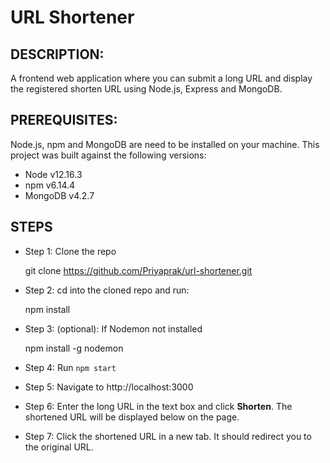 # URL Shortener

## DESCRIPTION: 
  A frontend web application where you can submit a long URL and display the registered shorten URL using Node.js, Express and MongoDB.
  
## PREREQUISITES:

Node.js, npm and MongoDB are need to be installed on your machine. This project was built against the following versions:

- Node v12.16.3 
- npm v6.14.4 
- MongoDB v4.2.7

## STEPS
 
- Step 1: Clone the repo

  git clone https://github.com/Priyaprak/url-shortener.git

- Step 2: cd into the cloned repo and run:

  npm install

- Step 3: (optional): If Nodemon not installed

  npm install -g nodemon
  
- Step 4: Run `npm start`

- Step 5: Navigate to http://localhost:3000

- Step 6: Enter the long URL in the text box and click **Shorten**. The shortened URL will
  be displayed below on the page.

- Step 7: Click the shortened URL in a new tab. It should redirect you to the original URL.
